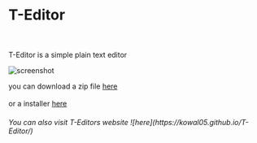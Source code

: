 <h1 style="color=red">T-Editor</h1>
<br><br>
T-Editor is a simple plain text editor

![screenshot](https://kowal05.github.io/T-Editor/image.png)

you can download a zip file [here](https://github.com/kowal05/T-Editor/raw/master/T-Editor.zip) <br>
<br>
or a installer [here](https://github.com/kowal05/T-Editor/raw/master/Installer.exe)
<br>
<h6>You can also visit T-Editors website ![here](https://kowal05.github.io/T-Editor/)<h6>
